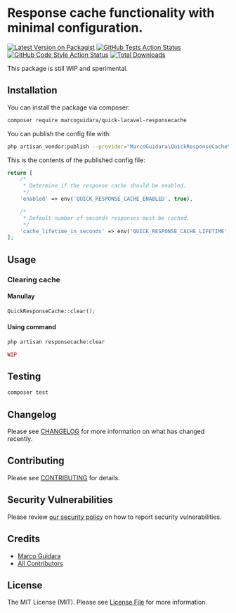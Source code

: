 # Response cache functionality with minimal configuration.

[![Latest Version on Packagist](https://img.shields.io/packagist/v/marcoguidara/quick-laravel-responsecache.svg?style=flat-square)](https://packagist.org/packages/marcoguidara/quick-laravel-responsecache)
[![GitHub Tests Action Status](https://img.shields.io/github/workflow/status/marcoguidara/quick-laravel-responsecache/run-tests?label=tests)](https://github.com/marcoguidara/quick-laravel-responsecache/actions?query=workflow%3Arun-tests+branch%3Amain)
[![GitHub Code Style Action Status](https://img.shields.io/github/workflow/status/marcoguidara/quick-laravel-responsecache/Check%20&%20fix%20styling?label=code%20style)](https://github.com/marcoguidara/quick-laravel-responsecache/actions?query=workflow%3A"Check+%26+fix+styling"+branch%3Amain)
[![Total Downloads](https://img.shields.io/packagist/dt/marcoguidara/quick-laravel-responsecache.svg?style=flat-square)](https://packagist.org/packages/marcoguidara/quick-laravel-responsecache)

This package is still WIP and sperimental.

<!-- ## Support us -->

## Installation

You can install the package via composer:

```bash
composer require marcoguidara/quick-laravel-responsecache
```

You can publish the config file with:

```bash
php artisan vendor:publish --provider="MarcoGuidara\QuickResponseCache\QuickResponseCacheServiceProvider"
```

This is the contents of the published config file:

```php
return [
    /*
     * Determine if the response cache should be enabled.
     */
    'enabled' => env('QUICK_RESPONSE_CACHE_ENABLED', true),

    /*
     * Default number of seconds responses must be cached.
     */
    'cache_lifetime_in_seconds' => env('QUICK_RESPONSE_CACHE_LIFETIME', 60 * 60 * 24 * 7),
];
```

## Usage

### Clearing cache

#### Manullay
```php
QuickResponseCache::clear();
```

#### Using command
```bash
php artisan responsecache:clear
```

```php
WIP
```

## Testing

```bash
composer test
```

## Changelog

Please see [CHANGELOG](CHANGELOG.md) for more information on what has changed recently.

## Contributing

Please see [CONTRIBUTING](.github/CONTRIBUTING.md) for details.

## Security Vulnerabilities

Please review [our security policy](../../security/policy) on how to report security vulnerabilities.

## Credits

-   [Marco Guidara](https://github.com/marcoguidara)
-   [All Contributors](../../contributors)

## License

The MIT License (MIT). Please see [License File](LICENSE.md) for more information.
